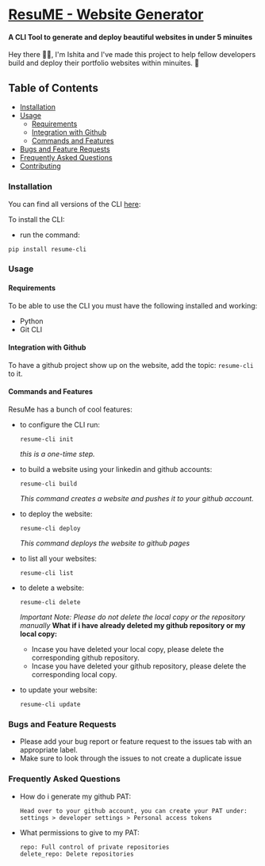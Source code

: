 # [ResuME - Website Generator ](https://github.com/ishita1805/ResuME)
#### **A CLI Tool to generate and deploy beautiful websites in under 5 minuites**

Hey there 👋🏽, I'm Ishita and I've made this project to help fellow developers build and deploy their portfolio websites within minuites. 🧁

## **Table of Contents**
- [Installation](#installation)
- [Usage](#usage)
    - [Requirements](#requirements)
    - [Integration with Github](#integration-with-github)
    - [Commands and Features](#commands-and-features)
- [Bugs and Feature Requests](#bugs-and-feature-requests)
- [Frequently Asked Questions](#frequently-asked-questions)
- [Contributing](https://github.com/ishita1805/ResuME/blob/main/CONTRIBUTING.md)


### **Installation**

You can find all versions of the CLI [here](https://github.com/ishita1805/resuMe/dist):

To install the CLI:
- run the command:
```
pip install resume-cli
```
### **Usage**

#### **Requirements**
To be able to use the CLI you must have the following installed and working:
- Python
- Git CLI
#### **Integration with Github**
To have a github project show up on the website, add the topic: `resume-cli` to it.

#### **Commands and Features**
ResuMe has a bunch of cool features:
- to configure the CLI run: 
    ```
    resume-cli init
    ```
    *this is a one-time step.*

- to build a website using your linkedin and github accounts:
    ```
    resume-cli build
    ```
    *This command creates a website and pushes it to your github account.*


- to deploy the website:
    ```
    resume-cli deploy
    ```
    *This command deploys the website to github pages*


- to list all your websites:
    ```
    resume-cli list
    ```


- to delete a website:
    ```
    resume-cli delete
    ```
    *Important Note: Please do not delete the local copy or the repository manually*
    **What if i have already deleted my github repository or my local copy:**
    - Incase you have deleted your local copy, please delete the corresponding github repository.
    - Incase you have deleted your github repository, please delete the corresponding local copy.

- to update your website:
    ```
    resume-cli update
    ```

### **Bugs and Feature Requests**
- Please add your bug report or feature request to the issues tab with an appropriate label.
- Make sure to look through the issues to not create a duplicate issue


### **Frequently Asked Questions**

- How do i generate my github PAT:
    
    ```
    Head over to your github account, you can create your PAT under:
    settings > developer settings > Personal access tokens
    ```

- What permissions to give to my PAT:
    ```
    repo: Full control of private repositories
    delete_repo: Delete repositories
    ```